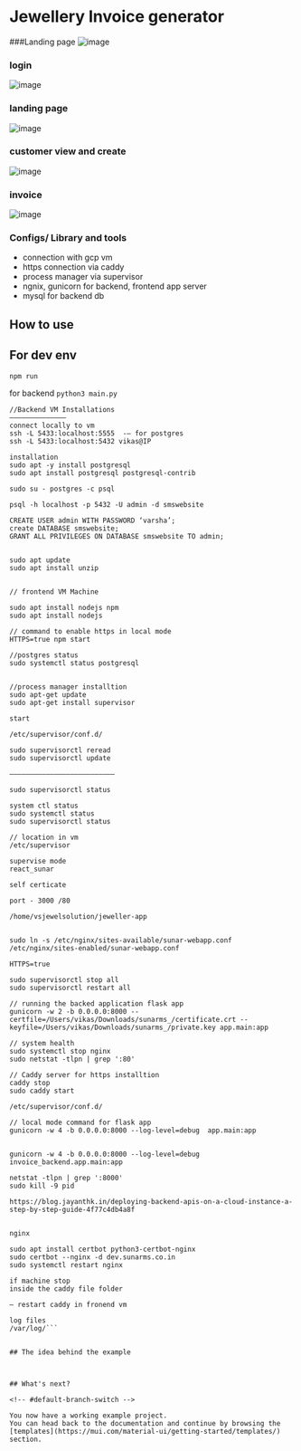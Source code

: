 # Jewellery Invoice generator

###Landing page
![image](https://github.com/user-attachments/assets/892cf1fe-89b1-4c08-a96d-becd05becb69)

### login
![image](https://github.com/user-attachments/assets/8d808a49-c71d-47bb-b1c8-dd8c662e2269)

### landing page
![image](https://github.com/user-attachments/assets/63c5b2d5-a130-416f-aa72-968de24d980e)

### customer view and create 
![image](https://github.com/user-attachments/assets/b2475317-0639-45fb-a19e-68d866b2fb16)

### invoice 
![image](https://github.com/user-attachments/assets/65d0ef65-3f2b-4eba-80fc-77c0f939f788)


### Configs/ Library and tools
- connection with gcp vm 
- https connection via caddy 
- process manager via supervisor
- ngnix, gunicorn for backend, frontend app server
- mysql for backend db

## How to use

## For dev env
```npm install
npm run
```

for backend
```python3 main.py```


```//For MYSQL DB Connections
//Backend VM Installations
——————————————
connect locally to vm 
ssh -L 5433:localhost:5555  -— for postgres
ssh -L 5433:localhost:5432 vikas@IP

installation 
sudo apt -y install postgresql
sudo apt install postgresql postgresql-contrib

sudo su - postgres -c psql

psql -h localhost -p 5432 -U admin -d smswebsite

CREATE USER admin WITH PASSWORD ‘varsha’;
create DATABASE smswebsite;
GRANT ALL PRIVILEGES ON DATABASE smswebsite TO admin;


sudo apt update
sudo apt install unzip


// frontend VM Machine

sudo apt install nodejs npm
sudo apt install nodejs

// command to enable https in local mode
HTTPS=true npm start

//postgres status
sudo systemctl status postgresql


//process manager installtion
sudo apt-get update
sudo apt-get install supervisor

start 

/etc/supervisor/conf.d/

sudo supervisorctl reread
sudo supervisorctl update

——————————————————————————

sudo supervisorctl status

system ctl status
sudo systemctl status
sudo supervisorctl status

// location in vm
/etc/supervisor

supervise mode
react_sunar

self certicate

port - 3000 /80

/home/vsjewelsolution/jeweller-app


sudo ln -s /etc/nginx/sites-available/sunar-webapp.conf /etc/nginx/sites-enabled/sunar-webapp.conf

HTTPS=true

sudo supervisorctl stop all
sudo supervisorctl restart all

// running the backed application flask app
gunicorn -w 2 -b 0.0.0.0:8000 --certfile=/Users/vikas/Downloads/sunarms_/certificate.crt --keyfile=/Users/vikas/Downloads/sunarms_/private.key app.main:app

// system health
sudo systemctl stop nginx
sudo netstat -tlpn | grep ':80'

// Caddy server for https installtion 
caddy stop
sudo caddy start

/etc/supervisor/conf.d/

// local mode command for flask app
gunicorn -w 4 -b 0.0.0.0:8000 --log-level=debug  app.main:app


gunicorn -w 4 -b 0.0.0.0:8000 --log-level=debug  invoice_backend.app.main:app

netstat -tlpn | grep ':8000'
sudo kill -9 pid

https://blog.jayanthk.in/deploying-backend-apis-on-a-cloud-instance-a-step-by-step-guide-4f77c4db4a8f


nginx

sudo apt install certbot python3-certbot-nginx
sudo certbot --nginx -d dev.sunarms.co.in
sudo systemctl restart nginx

if machine stop
inside the caddy file folder

— restart caddy in fronend vm

log files
/var/log/```


## The idea behind the example



## What's next?

<!-- #default-branch-switch -->

You now have a working example project.
You can head back to the documentation and continue by browsing the [templates](https://mui.com/material-ui/getting-started/templates/) section.
